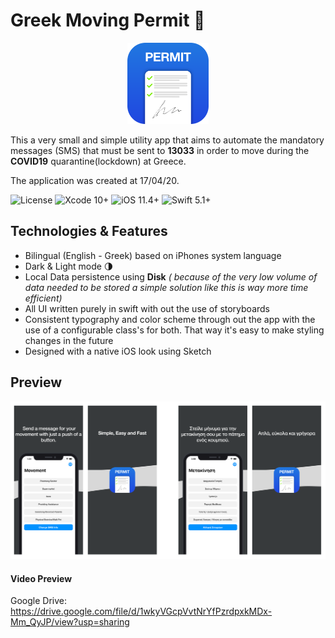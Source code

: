 # Greek Moving Permit 📝

<center><img src="content/AppIcon.png" width="130"/></center>

This a very small and simple utility app that aims to automate the mandatory messages (SMS) that must be sent to **13033** in order to move during the **COVID19** quarantine(lockdown) at Greece.

The application was created at 17/04/20.


![License](https://img.shields.io/cocoapods/l/Hero.svg?style=flat) ![Xcode 10+](https://img.shields.io/badge/Xcode-10.0%2B-blue.svg) ![iOS 11.4+](https://img.shields.io/badge/iOS-11.4%2B-blue.svg) ![Swift 5.1+](https://img.shields.io/badge/Swift-5.1%2B-orange.svg)

## Technologies & Features
* Bilingual (English - Greek) based on iPhones system language
* Dark & Light mode 🌗
* Local Data persistence using **Disk** *( because of the very low volume of data needed to be stored a simple solution like this is way more time efficient)*
* All UI written purely in swift with out the use of storyboards
* Consistent typography and color scheme through out the app with the use of a configurable class's for both. That way it's easy to make styling changes in the future
* Designed with a native iOS look using Sketch

## Preview
<img src="content/appPreviews.png"/>

#### Video Preview
Google Drive: https://drive.google.com/file/d/1wkyVGcpVvtNrYfPzrdpxkMDx-Mm_QyJP/view?usp=sharing

